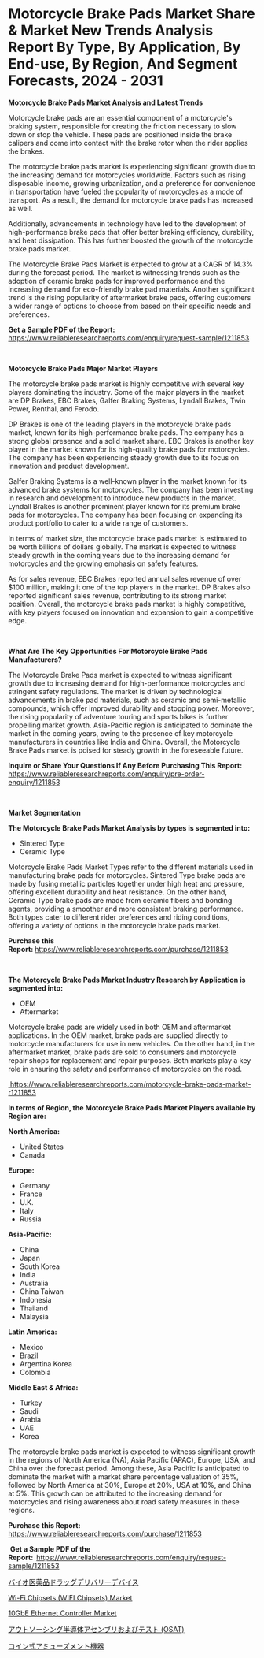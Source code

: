 <p><h1>Motorcycle Brake Pads Market Share & Market New Trends Analysis Report By Type, By Application, By End-use, By Region, And Segment Forecasts, 2024 - 2031</h1></p><p><strong>Motorcycle Brake Pads Market Analysis and Latest Trends</strong></p>
<p><p>Motorcycle brake pads are an essential component of a motorcycle's braking system, responsible for creating the friction necessary to slow down or stop the vehicle. These pads are positioned inside the brake calipers and come into contact with the brake rotor when the rider applies the brakes.</p><p>The motorcycle brake pads market is experiencing significant growth due to the increasing demand for motorcycles worldwide. Factors such as rising disposable income, growing urbanization, and a preference for convenience in transportation have fueled the popularity of motorcycles as a mode of transport. As a result, the demand for motorcycle brake pads has increased as well.</p><p>Additionally, advancements in technology have led to the development of high-performance brake pads that offer better braking efficiency, durability, and heat dissipation. This has further boosted the growth of the motorcycle brake pads market.</p><p>The Motorcycle Brake Pads Market is expected to grow at a CAGR of 14.3% during the forecast period. The market is witnessing trends such as the adoption of ceramic brake pads for improved performance and the increasing demand for eco-friendly brake pad materials. Another significant trend is the rising popularity of aftermarket brake pads, offering customers a wider range of options to choose from based on their specific needs and preferences.</p></p>
<p><strong>Get a Sample PDF of the Report:&nbsp;</strong> <a href="https://www.reliableresearchreports.com/enquiry/request-sample/1211853">https://www.reliableresearchreports.com/enquiry/request-sample/1211853</a></p>
<p>&nbsp;</p>
<p><strong>Motorcycle Brake Pads Major Market Players</strong></p>
<p><p>The motorcycle brake pads market is highly competitive with several key players dominating the industry. Some of the major players in the market are DP Brakes, EBC Brakes, Galfer Braking Systems, Lyndall Brakes, Twin Power, Renthal, and Ferodo.</p><p>DP Brakes is one of the leading players in the motorcycle brake pads market, known for its high-performance brake pads. The company has a strong global presence and a solid market share. EBC Brakes is another key player in the market known for its high-quality brake pads for motorcycles. The company has been experiencing steady growth due to its focus on innovation and product development.</p><p>Galfer Braking Systems is a well-known player in the market known for its advanced brake systems for motorcycles. The company has been investing in research and development to introduce new products in the market. Lyndall Brakes is another prominent player known for its premium brake pads for motorcycles. The company has been focusing on expanding its product portfolio to cater to a wide range of customers.</p><p>In terms of market size, the motorcycle brake pads market is estimated to be worth billions of dollars globally. The market is expected to witness steady growth in the coming years due to the increasing demand for motorcycles and the growing emphasis on safety features.</p><p>As for sales revenue, EBC Brakes reported annual sales revenue of over $100 million, making it one of the top players in the market. DP Brakes also reported significant sales revenue, contributing to its strong market position. Overall, the motorcycle brake pads market is highly competitive, with key players focused on innovation and expansion to gain a competitive edge.</p></p>
<p>&nbsp;</p>
<p><strong>What Are The Key Opportunities For Motorcycle Brake Pads Manufacturers?</strong></p>
<p><p>The Motorcycle Brake Pads market is expected to witness significant growth due to increasing demand for high-performance motorcycles and stringent safety regulations. The market is driven by technological advancements in brake pad materials, such as ceramic and semi-metallic compounds, which offer improved durability and stopping power. Moreover, the rising popularity of adventure touring and sports bikes is further propelling market growth. Asia-Pacific region is anticipated to dominate the market in the coming years, owing to the presence of key motorcycle manufacturers in countries like India and China. Overall, the Motorcycle Brake Pads market is poised for steady growth in the foreseeable future.</p></p>
<p><strong>Inquire or Share Your Questions If Any Before Purchasing This Report:</strong> <a href="https://www.reliableresearchreports.com/enquiry/pre-order-enquiry/1211853">https://www.reliableresearchreports.com/enquiry/pre-order-enquiry/1211853</a></p>
<p>&nbsp;</p>
<p><strong>Market Segmentation</strong></p>
<p><strong>The Motorcycle Brake Pads Market Analysis by types is segmented into:</strong></p>
<p><ul><li>Sintered Type</li><li>Ceramic Type</li></ul></p>
<p><p>Motorcycle Brake Pads Market Types refer to the different materials used in manufacturing brake pads for motorcycles. Sintered Type brake pads are made by fusing metallic particles together under high heat and pressure, offering excellent durability and heat resistance. On the other hand, Ceramic Type brake pads are made from ceramic fibers and bonding agents, providing a smoother and more consistent braking performance. Both types cater to different rider preferences and riding conditions, offering a variety of options in the motorcycle brake pads market.</p></p>
<p><strong>Purchase this Report:&nbsp;</strong><a href="https://www.reliableresearchreports.com/purchase/1211853">https://www.reliableresearchreports.com/purchase/1211853</a></p>
<p>&nbsp;</p>
<p><strong>The Motorcycle Brake Pads Market Industry Research by Application is segmented into:</strong></p>
<p><ul><li>OEM</li><li>Aftermarket</li></ul></p>
<p><p>Motorcycle brake pads are widely used in both OEM and aftermarket applications. In the OEM market, brake pads are supplied directly to motorcycle manufacturers for use in new vehicles. On the other hand, in the aftermarket market, brake pads are sold to consumers and motorcycle repair shops for replacement and repair purposes. Both markets play a key role in ensuring the safety and performance of motorcycles on the road.</p></p>
<p><a href="https://www.reliableresearchreports.com/motorcycle-brake-pads-market-r1211853">&nbsp;https://www.reliableresearchreports.com/motorcycle-brake-pads-market-r1211853</a></p>
<p><strong>In terms of Region, the Motorcycle Brake Pads Market Players available by Region are:</strong></p>
<p>
    <p> <strong> North America: </strong>
        <ul>
            <li>United States</li>
            <li>Canada</li>
        </ul>
        </p> 
    <p> <strong> Europe: </strong>
        <ul>
            <li>Germany</li>
            <li>France</li>
            <li>U.K.</li>
            <li>Italy</li>
            <li>Russia</li>
        </ul>
        </p> 
    <p> <strong> Asia-Pacific: </strong>
        <ul>
            <li>China</li>
            <li>Japan</li>
            <li>South Korea</li>
            <li>India</li>
            <li>Australia</li>
            <li>China Taiwan</li>
            <li>Indonesia</li>
            <li>Thailand</li>
            <li>Malaysia</li>
        </ul>
        </p> 
    <p> <strong> Latin America: </strong>
        <ul>
            <li>Mexico</li>
            <li>Brazil</li>
            <li>Argentina Korea</li>
            <li>Colombia</li>
        </ul>
        </p> 
    <p> <strong> Middle East & Africa: </strong>
        <ul>
            <li>Turkey</li>
            <li>Saudi</li>
            <li>Arabia</li>
            <li>UAE</li>
            <li>Korea</li>
        </ul>
    </p>
    </p>
<p><p>The motorcycle brake pads market is expected to witness significant growth in the regions of North America (NA), Asia Pacific (APAC), Europe, USA, and China over the forecast period. Among these, Asia Pacific is anticipated to dominate the market with a market share percentage valuation of 35%, followed by North America at 30%, Europe at 20%, USA at 10%, and China at 5%. This growth can be attributed to the increasing demand for motorcycles and rising awareness about road safety measures in these regions.</p></p>
<p><strong>Purchase this Report: </strong><a href="https://www.reliableresearchreports.com/purchase/1211853">https://www.reliableresearchreports.com/purchase/1211853</a></p>
<p>&nbsp;<strong>Get a Sample PDF of the Report:&nbsp;&nbsp;</strong><a href="https://www.reliableresearchreports.com/enquiry/request-sample/1211853">https://www.reliableresearchreports.com/enquiry/request-sample/1211853</a></p>
<p><strong></strong></p>
<p><p><a href="https://github.com/FrancoWeber2023/Market-Research-Report-List-1/blob/main/2972920101682.md">バイオ医薬品ドラッグデリバリーデバイス</a></p><p><a href="https://github.com/RebekaAnderson14/Market-Research-Report-List-1/blob/main/wi-fi-chipsets-wifi-chipsets-market.md">Wi-Fi Chipsets (WIFI Chipsets) Market</a></p><p><a href="https://github.com/Whitneyboyettebo9kiw7yr13/Market-Research-Report-List-2/blob/main/10gbe-ethernet-controller-market.md">10GbE Ethernet Controller Market</a></p><p><a href="https://medium.com/@elmorunolfsson2023/%E3%82%A2%E3%82%A6%E3%83%88%E3%82%BD%E3%83%BC%E3%82%B7%E3%83%B3%E3%82%B0%E3%81%95%E3%82%8C%E3%81%9F%E5%8D%8A%E5%B0%8E%E4%BD%93%E7%B5%84%E3%81%BF%E7%AB%8B%E3%81%A6%E3%81%8A%E3%82%88%E3%81%B3%E3%83%86%E3%82%B9%E3%83%88-osat-%E5%B8%82%E5%A0%B4%E3%81%AE%E8%A6%8F%E6%A8%A1-cagr-%E3%83%88%E3%83%AC%E3%83%B3%E3%83%892024-2030-0c225783abe5">アウトソーシング半導体アセンブリおよびテスト (OSAT)</a></p><p><a href="https://medium.com/@camerondowd204/%E3%82%B3%E3%82%A4%E3%83%B3%E5%BC%8F%E3%82%A2%E3%83%9F%E3%83%A5%E3%83%BC%E3%82%BA%E3%83%A1%E3%83%B3%E3%83%88%E3%83%87%E3%83%90%E3%82%A4%E3%82%B9%E5%B8%82%E5%A0%B4-2031%E5%B9%B4%E3%81%BE%E3%81%A7%E3%81%AE%E3%83%88%E3%83%AC%E3%83%B3%E3%83%89-%E4%BA%88%E6%B8%AC-%E7%AB%B6%E4%BA%89%E5%88%86%E6%9E%90-699727cfd2a4">コイン式アミューズメント機器</a></p></p>